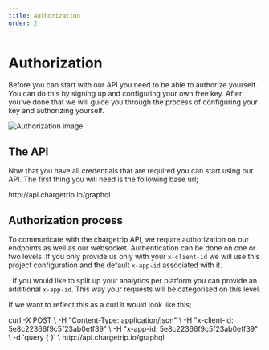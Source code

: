 ```yaml
---
title: Authorization
order: 2
---
```

# Authorization

Before you can start with our API you need to be able to authorize yourself. You can do this by signing up and configuring your own free key. After you’ve done that we will guide you through the process of configuring your key and authorizing yourself.

![Authorization image](authorization.jpg)

## The API
Now that you have all credentials that are required you can start using our API. The first thing you will need is the following base url;

<code-block prefix="Authorization" title="Base Url">
http://api.chargetrip.io/graphql
</code-block>

## Authorization process
To communicate with the chargetrip API, we require authorization on our endpoints as well as our websocket. Authentication can be done on one or two levels. If you only provide us only with your `x-client-id` we will use this project configuration and the default `x-app-id` associated with it.

  If you would like to split up your analytics per platform you can provide an additional `x-app-id`. This way your requests will be categorised on this level.

<property-table keys="x-client-id, x-app-id" types="string, string" descriptions="Your project id with the corresponding configuration, Your app id for splitting up analytics" required="Yes, No"></property-table>

If we want to reflect this as a curl it would look like this;

<code-block prefix="Authorization" title="Curl">
curl -X POST \
-H "Content-Type: application/json" \
-H "x-client-id: 5e8c22366f9c5f23ab0eff39" \
-H "x-app-id: 5e8c22366f9c5f23ab0eff39" \
-d 'query { }' \
http://api.chargetrip.io/graphql
</code-block>


